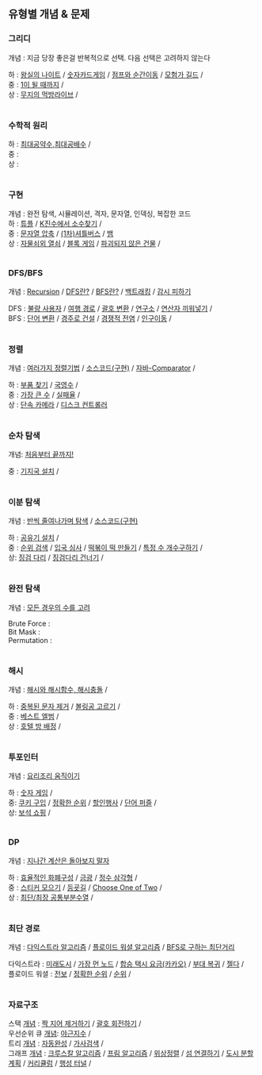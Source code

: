 ## 유형별 개념 & 문제  

### 그리디 
개념 : 지금 당장 좋은걸 반복적으로 선택. 다음 선택은 고려하지 않는다
<br> 

하 : [왕실의 나이트](https://vida0822.github.io/algorithm/Algorithm_%EC%99%95%EC%8B%A4%EC%9D%98-%EB%82%98%EC%9D%B4%ED%8A%B8/) / 
    [숫자카드게임](https://vida0822.github.io/algorithm/Algorithm_%EC%88%AB%EC%9E%90%EC%B9%B4%EB%93%9C%EA%B2%8C%EC%9E%84/) / 
    [점프와 순간이동](https://vida0822.github.io/algorithm/Algorithm_%EC%A0%90%ED%94%84%EC%99%80-%EC%88%9C%EA%B0%84%EC%9D%B4%EB%8F%99/) / 
    [모험가 길드](https://vida0822.github.io/algorithm/Algorithm_%EB%AA%A8%ED%97%98%EA%B0%80-%EA%B8%B8%EB%93%9C/) / 
<br>
중 : [1이 될 때까지](https://vida0822.github.io/%EC%95%8C%EA%B3%A0%EB%A6%AC%EC%A6%98/Algorithm_1%EC%9D%B4-%EB%90%A0-%EB%95%8C%EA%B9%8C%EC%A7%80/) / 
<br> 
상 : [무지의 먹방라이브](https://vida0822.github.io/algorithm/Algorithm_%EB%AC%B4%EC%A7%80%EC%9D%98-%EB%A8%B9%EB%B0%A9-%EB%9D%BC%EC%9D%B4%EB%B8%8C/) / 
<br>
<br>

### 수학적 원리 
하 : [최대공약수,최대공배수](https://vida0822.github.io/algorithm/Algorithm_%EC%B5%9C%EB%8C%80%EA%B3%B5%EC%95%BD%EC%88%98%EC%99%80-%EC%B5%9C%EC%86%8C%EA%B3%B5%EB%B0%B0%EC%88%98/) / 
<br>
중 : 
<br> 
상 : 
<br>
<br> 

### 구현 
개념 : 완전 탐색, 시뮬레이션, 격자, 문자열, 인덱싱, 복잡한 코드
<br>
하 : [튜플](https://vida0822.github.io/algorithm/Algorithm_%ED%8A%9C%ED%94%8C/) / 
    [K진수에서 소수찾기](https://vida0822.github.io/algorithm/Algorithm_k%EC%A7%84%EC%88%98%EC%97%90%EC%84%9C-%EC%86%8C%EC%88%98%EC%B0%BE%EA%B8%B0/) / 
<br>
중 : [문자열 압축](https://vida0822.github.io/algorithm/Algorithm_%EB%AC%B8%EC%9E%90%EC%97%B4-%EC%95%95%EC%B6%95/) / 
    [(1차)셔틀버스](https://vida0822.github.io/algorithm/Algorithm_-1%EC%B0%A8-%EC%85%94%ED%8B%80%EB%B2%84%EC%8A%A4/)  / 
    [뱀](https://github.com/Vida0822/Algorithm_Study/blob/67cc2f10503bae0cadcb502c5da55fc95ddce5b6/%EC%B7%A8%EC%97%85%EC%9D%84%EC%9C%84%ED%95%9C%EC%BD%94%EB%94%A9%ED%85%8C%EC%8A%A4%ED%8A%B8/implementation/%EB%B1%80.java#L9-L87)
<br> 
상 : [자물쇠외 열쇠](https://vida0822.github.io/algorithm/Algorithm_%EC%9E%90%EB%AC%BC%EC%87%A0%EC%99%80-%EC%97%B4%EC%87%A0/) / 
    [블록 게임](https://vida0822.github.io/algorithm/Algorithm_%EB%B8%94%EB%A1%9D%EA%B2%8C%EC%9E%84/) / 
    [파괴되지 않은 건물](https://vida0822.github.io/algorithm/Algorithm_%ED%8C%8C%EA%B4%B4%EB%90%98%EC%A7%80-%EC%95%8A%EC%9D%80-%EA%B1%B4%EB%AC%BC/) / 
<br>
<br>

### DFS/BFS
개념 : [Recursion](https://vida0822.github.io/algorithm/Algorithm_%EC%9E%AC%EA%B7%80%ED%95%A8%EC%88%98/) 
    / [DFS란?](https://vida0822.github.io/algorithm/Algorithm_DFS-%EA%B0%9C%EB%85%90/) 
    / [BFS란?](https://vida0822.github.io/algorithm/Algorithm_BFS-%EA%B0%9C%EB%85%90/)
    / [백트래킹](https://vida0822.github.io/algorithm/Algorithm_%EB%B0%B1%ED%8A%B8%EB%9E%98%ED%82%B9-%EA%B0%9C%EB%85%90/) 
    / [감시 피하기](https://vida0822.github.io/algorithm/Algorithm_%EA%B0%90%EC%8B%9C-%ED%94%BC%ED%95%98%EA%B8%B0/) 
<br> 

DFS : [불량 사용자](https://vida0822.github.io/algorithm/Algorithm_%EB%B6%88%EB%9F%89-%EC%82%AC%EC%9A%A9%EC%9E%90/) / 
    [여행 경로](https://vida0822.github.io/algorithm/Algorithm_%EC%97%AC%ED%96%89%EA%B2%BD%EB%A1%9C/) / 
    [괄호 변환](https://vida0822.github.io/algorithm/Algorithm_%EA%B4%84%ED%98%B8-%EB%B3%80%ED%99%98/) / 
    [연구소](https://vida0822.github.io/algorithm/Algorithm_%EC%97%B0%EA%B5%AC%EC%86%8C/) / 
    [연산자 끼워넣기](https://vida0822.github.io/algorithm/Algorithm_%EC%97%B0%EC%82%B0%EC%9E%90-%EB%81%BC%EC%9B%8C%EB%84%A3%EA%B8%B0/) / 
<br> 
BFS : [단어 변환](https://vida0822.github.io/algorithm/Algorithm_%EB%8B%A8%EC%96%B4-%EB%B3%80%ED%99%98/) / 
    [경주로 건설](https://vida0822.github.io/algorithm/Algorithm_%EA%B2%BD%EC%A3%BC%EB%A1%9C-%EA%B1%B4%EC%84%A4/) / 
    [경쟁적 전염](https://vida0822.github.io/algorithm/Algorithm_%EA%B2%BD%EC%9F%81%EC%A0%81-%EC%A0%84%EC%97%BC/) / 
    [인구이동](https://vida0822.github.io/algorithm/Algorithm_%EC%9D%B8%EA%B5%AC-%EC%9D%B4%EB%8F%99/) / 
<br> 
<br>

### 정렬 
개념 : [여러가지 정렬기법](https://vida0822.github.io/algorithm/Algorithm_%EC%97%AC%EB%9F%AC%EA%B0%80%EC%A7%80-%EC%A0%95%EB%A0%AC%EA%B8%B0%EB%B2%95/) / 
    [소스코드(구현)](https://vida0822.github.io/algorithm/Algorithm_%EC%97%AC%EB%9F%AC%EA%B0%80%EC%A7%80-%EC%A0%95%EB%A0%AC%EA%B8%B0%EB%B2%95_%EC%86%8C%EC%8A%A4%EC%BD%94%EB%93%9C/) / 
    [자바-Comparator](https://vida0822.github.io/algorithm/Algorithm_%EC%9E%90%EB%B0%94%EC%97%90%EC%84%9C%EC%9D%98-%EC%A0%95%EB%A0%AC/) / 
<br>

하 : [부품 찾기](https://vida0822.github.io/algorithm/Algorithm_%EB%B6%80%ED%92%88%EC%B0%BE%EA%B8%B0/) / 
    [국영수](https://github.com/Vida0822/Algorithm_Study/blob/9e94cfb9a5a1a7585a55597a3c9b50d34566459f/%EC%B7%A8%EC%97%85%EC%9D%84%EC%9C%84%ED%95%9C%EC%BD%94%EB%94%A9%ED%85%8C%EC%8A%A4%ED%8A%B8/sorting/%EA%B5%AD%EC%98%81%EC%88%98.java#L4-L46) / 
<br>
중 : [가장 큰 수](https://vida0822.github.io/%EC%95%8C%EA%B3%A0%EB%A6%AC%EC%A6%98/Algorithm_%EC%A7%81%EC%A0%91-%EA%B8%B0%EC%A4%80-%EC%A0%95%ED%95%B4%EC%84%9C-%EC%A0%95%EB%A0%AC/) / 
    [실패율](https://vida0822.github.io/algorithm/Algorithm_%EC%8B%A4%ED%8C%A8%EC%9C%A8/) / 
<br>
상 : [단속 카메라](https://vida0822.github.io/algorithm/Algorithm_%EB%8B%A8%EC%86%8D-%EC%B9%B4%EB%A9%94%EB%9D%BC/) / 
    [디스크 컨트롤러](https://vida0822.github.io/algorithm/Algorithm_%EB%94%94%EC%8A%A4%ED%81%AC-%EC%BB%A8%ED%8A%B8%EB%A1%A4%EB%9F%AC/) 
<br>
<br>

### 순차 탐색 
개념: [처음부터 끝까지!](https://vida0822.github.io/algorithm/Algorithm_%EC%84%A0%ED%98%95%ED%83%90%EC%83%89%EA%B0%9C%EB%85%90/) 
<br> 

중 : [기지국 설치](https://vida0822.github.io/algorithm/Algorithm_%EA%B8%B0%EC%A7%80%EA%B5%AD-%EC%84%A4%EC%B9%98/) / 
<br>
<br>


### 이분 탐색 
개념 : [반씩 줄여나가며 탐색](https://vida0822.github.io/algorithm/Algorithm_%EC%9D%B4%EC%A7%84%ED%83%90%EC%83%89%EA%B0%9C%EB%85%90/) / 
        [소스코드(구현)](https://vida0822.github.io/algorithm/Algorithm_%EC%9D%B4%EC%A7%84%ED%83%90%EC%83%89-%EA%B5%AC%ED%98%84/)
<br>

하 : [공유기 설치](https://vida0822.github.io/algorithm/Algorithm_%EA%B3%B5%EC%9C%A0%EA%B8%B0-%EC%84%A4%EC%B9%98/) / 
<br>
중 : [순위 검색](https://vida0822.github.io/algorithm/Algorithm_%EC%9E%90%EB%B0%94%EB%A1%9C%EC%BF%BC%EB%A6%AC%EA%B5%AC%ED%98%84%ED%95%98%EA%B8%B0/) / 
     [입국 심사](https://vida0822.github.io/algorithm/Algorithm_%EC%9E%85%EA%B5%AD%EC%8B%AC%EC%82%AC/) / 
    [떡볶이 떡 만들기](https://vida0822.github.io/algorithm/Algorithm_%EB%96%A1%EB%B3%B6%EC%9D%B4-%EB%96%A1-%EB%A7%8C%EB%93%A4%EA%B8%B0/) / 
    [특정 수 개수구하기](https://vida0822.github.io/algorithm/Algorithm_%ED%8A%B9%EC%A0%95%EC%88%98%EA%B0%9C%EC%88%98%EA%B5%AC%ED%95%98%EA%B8%B0/) / 
<br> 
상: [징검 다리](https://vida0822.github.io/algorithm/Algorithm_%EC%A7%95%EA%B2%80%EB%8B%A4%EB%A6%AC/) /
    [징검다리 건너기](https://vida0822.github.io/algorithm/Algorithm_%EC%A7%95%EA%B2%80%EB%8B%A4%EB%A6%AC-%EA%B1%B4%EB%84%88%EA%B8%B0/) / 
<br>
<br>

### 완전 탐색 
개념 : [모든 경우의 수를 고려](https://vida0822.github.io/algorithm/Algorithm_%EC%99%84%EC%A0%84%ED%83%90%EC%83%89-%EA%B0%9C%EB%85%90/) 
<br>

Brute Force : 
<br>
Bit Mask : 
<br>
Permutation : 
<br>
<br>


### 해시 
개념 : [해시와 해시함수, 해시충돌](https://vida0822.github.io/algorithm/Algorithm_%ED%95%B4%EC%8B%9C-%EA%B0%9C%EB%85%90/) / 
<br> 

하 : [중복된 문자 제거](https://vida0822.github.io/algorithm/Algorithm_%ED%95%B4%EC%8B%B1%EC%9C%BC%EB%A1%9C-%EC%A4%91%EB%B3%B5%EB%90%9C-%EB%AC%B8%EC%9E%90-%EC%A0%9C%EA%B1%B0/) 
    / [볼링공 고르기](https://github.com/Vida0822/Algorithm_Study/blob/6230f4383d5d0d0428d0360a98f2b559968c28c8/%EC%B7%A8%EC%97%85%EC%9D%84%EC%9C%84%ED%95%9C%EC%BD%94%EB%94%A9%ED%85%8C%EC%8A%A4%ED%8A%B8/greedy/%EB%B3%BC%EB%A7%81%EA%B3%B5%EA%B3%A0%EB%A5%B4%EA%B8%B0.java#L6) 
    /
<br>
중 : [베스트 엘범](https://vida0822.github.io/algorithm/Algorithm_%EB%B2%A0%EC%8A%A4%ED%8A%B8-%EC%97%98%EB%B2%94/) / 
<br> 
상 : [호텔 방 배정](https://vida0822.github.io/algorithm/Algorithm_%ED%98%B8%ED%85%94-%EB%B0%A9-%EB%B0%B0%EC%A0%95/) / 
<br>
<br>



### 투포인터 
개념 : [요리조리 움직이기](링크)
<br>

하 : [숫자 게임](https://vida0822.github.io/algorithm/Algorithm_%EC%88%AB%EC%9E%90-%EA%B2%8C%EC%9E%84/) / 
<br> 
중: [쿠키 구입](https://vida0822.github.io/algorithm/Algorithm_%EC%BF%A0%ED%82%A4-%EA%B5%AC%EC%9E%85/) / 
    [정확한 순위](https://vida0822.github.io/algorithm/Algorithm_%EC%A0%95%ED%99%95%ED%95%9C-%EC%88%9C%EC%9C%84/) /
    [할인행사](https://vida0822.github.io/algorithm/Algorithm_%ED%95%A0%EC%9D%B8-%ED%96%89%EC%82%AC/) / 
    [단어 퍼즐](https://vida0822.github.io/algorithm/Algorithm_%EB%8B%A8%EC%96%B4-%ED%8D%BC%EC%A6%90/) / 
<br>
상: [보석 쇼핑](https://vida0822.github.io/algorithm/Algorithm_%EB%B3%B4%EC%84%9D-%EC%87%BC%ED%95%91/)  / 
<br>
<br>



### DP 
개념 : [지나간 계산은 돌아보지 말자](https://vida0822.github.io/algorithm/Algorithm_DP-%EA%B0%9C%EB%85%90/)
<br>

하 : [효율적인 화폐구성](https://vida0822.github.io/algorithm/Algorithm_%ED%9A%A8%EC%9C%A8%EC%A0%81%EC%9D%B8-%ED%99%94%ED%8F%90-%EA%B5%AC%EC%84%B1/)  / 
    [금광](https://vida0822.github.io/algorithm/Algorithm_%EA%B8%88%EA%B4%91/) / 
    [정수 삼각형](https://vida0822.github.io/algorithm/Algorithm_%EC%A0%95%EC%88%98-%EC%82%BC%EA%B0%81%ED%98%95/) / 
<br>
중 : [스티커 모으기](https://vida0822.github.io/algorithm/Algorithm_%EC%8A%A4%ED%8B%B0%EC%BB%A4-%EB%AA%A8%EC%9C%BC%EA%B8%B0/) / 
    [등굣길](https://vida0822.github.io/algorithm/Algorithm_%EB%93%B1%EA%B5%A3%EA%B8%B8/) / 
    [Choose One of Two](https://vida0822.github.io/algorithm/Algorithm_%EC%9B%90%ED%95%98%EB%8A%94-state%EB%A5%BC-%EC%A0%95%EC%9D%98%ED%95%B4%EB%82%98%EA%B0%80%EB%8A%94-dp/) / 
<br>
상 : [최단/최장 공통부분수열](https://vida0822.github.io/algorithm/Algorithm_%EC%B5%9C%EB%8B%A8-%EA%B3%B5%ED%86%B5-%EB%B6%80%EB%B6%84-%EC%88%98%EC%97%B4,-%EC%B5%9C%EC%9E%A5-%EA%B3%B5%ED%86%B5-%EB%B6%80%EB%B6%84-%EC%88%98%EC%97%B4/) / 
<br>
<br>


### 최단 경로 
개념 : [다익스트라 알고리즘](https://vida0822.github.io/algorithm/Algorithm_%EB%8B%A4%EC%9D%B5%EC%8A%A4%ED%8A%B8%EB%9D%BC-%EC%95%8C%EA%B3%A0%EB%A6%AC%EC%A6%98/) / 
    [플로이드 워셜 알고리즘](https://vida0822.github.io/algorithm/Algorithm_%ED%94%8C%EB%A1%9C%EC%9D%B4%EB%93%9C-%EC%9B%8C%EC%85%9C-%EC%95%8C%EA%B3%A0%EB%A6%AC%EC%A6%98/)  / 
    [BFS로 구하는 최단거리](https://vida0822.github.io/algorithm/Algorithm_BFS%EB%A1%9C-%EC%B5%9C%EB%8B%A8%EA%B2%BD%EB%A1%9C-%EA%B5%AC%ED%95%98%EA%B8%B0/ ) 
<br>

다익스트라 : [미래도시](https://vida0822.github.io/algorithm/Algorithm_%EB%AF%B8%EB%9E%98%EB%8F%84%EC%8B%9C/) / 
            [가장 먼 노드](https://vida0822.github.io/algorithm/Algorithm_%EA%B0%80%EC%9E%A5-%EB%A8%BC-%EB%85%B8%EB%93%9C/) / 
            [합승 택시 요금(카카오)](https://vida0822.github.io/algorithm/Algorithm_%ED%95%A9%EC%8A%B9-%ED%83%9D%EC%8B%9C-%EC%9A%94%EA%B8%88/) / 
            [부대 복귀](https://vida0822.github.io/algorithm/Algorithm_%EB%B6%80%EB%8C%80%EB%B3%B5%EA%B7%80/) / 
            [젤다](https://github.com/Vida0822/Algorithm_Study/blob/139c631eb622829b99a5a60d5b97f7220d0b68f3/%EC%B7%A8%EC%97%85%EC%9D%84%EC%9C%84%ED%95%9C%EC%BD%94%EB%94%A9%ED%85%8C%EC%8A%A4%ED%8A%B8/shortestPath/Gelda.java#L4-L75) / 
<br> 
플로이드 워셜 : [전보](https://vida0822.github.io/algorithm/Algorithm_%EC%A0%84%EB%B3%B4/) /
            [정확한 순위](https://vida0822.github.io/algorithm/Algorithm_%EC%A0%95%ED%99%95%ED%95%9C-%EC%88%9C%EC%9C%84/) / 
            [순위](https://vida0822.github.io/algorithm/Algorithm_%EC%88%9C%EC%9C%84/) / 
<br>
<br>



### 자료구조  
스택 [개념](https://vida0822.github.io/algorithm/Algorithm_%EC%8A%A4%ED%83%9D/) : 
    [짝 지어 제거하기](https://vida0822.github.io/algorithm/Algorithm_%EC%A7%9D-%EC%A7%80%EC%96%B4-%EC%A0%9C%EA%B1%B0%ED%95%98%EA%B8%B0/) / 
    [괄호 회전하기](https://vida0822.github.io/algorithm/Algorithm_%EA%B4%84%ED%98%B8-%ED%9A%8C%EC%A0%84%ED%95%98%EA%B8%B0/) / 
<br> 
우선순위 큐 [개념](https://vida0822.github.io/algorithm/Algorithm_%ED%81%90/):
    [야근지수](https://vida0822.github.io/algorithm/Algorithm_%EC%95%BC%EA%B7%BC-%EC%A7%80%EC%88%98/) / 
<br>
트리 [개념](https://vida0822.github.io/algorithm/Algorithm_%ED%8A%B8%EB%A6%AC/) : 
    [자동완성](https://vida0822.github.io/algorithm/Algorithm_%EC%9E%90%EB%8F%99%EC%99%84%EC%84%B1/) / 
    [가사검색](https://vida0822.github.io/algorithm/Algorithm_%EA%B0%80%EC%82%AC%EA%B2%80%EC%83%89/) / 
<br>
그래프 [개념](https://vida0822.github.io/algorithm/Algorithm_%EA%B7%B8%EB%9E%98%ED%94%84/) :
    [크루스칼 알고리즘](https://vida0822.github.io/algorithm/Algorithm_%ED%81%AC%EB%A3%A8%EC%8A%A4%EC%B9%BC-%EC%95%8C%EA%B3%A0%EB%A6%AC%EC%A6%98/)  / 
    [프림 알고리즘](https://vida0822.github.io/algorithm/Algorithm_%ED%94%84%EB%A6%BC-%EC%95%8C%EA%B3%A0%EB%A6%AC%EC%A6%98/) / 
    [위상정렬](https://vida0822.github.io/algorithm/Algorithm_%EC%9C%84%EC%83%81%EC%A0%95%EB%A0%AC-%EC%95%8C%EA%B3%A0%EB%A6%AC%EC%A6%98/) / 
    [섬 연결하기](https://vida0822.github.io/algorithm/Algorithm_%EC%84%AC-%EC%97%B0%EA%B2%B0%ED%95%98%EA%B8%B0/) / 
    [도시 분할 계획](https://vida0822.github.io/algorithm/Algorithm_%EB%8F%84%EC%8B%9C-%EB%B6%84%ED%95%A0-%EA%B3%84%ED%9A%8D/) / 
    [커리큘럼](https://vida0822.github.io/algorithm/Algorithm_%EC%BB%A4%EB%A6%AC%ED%81%98%EB%9F%BC/) / 
    [행성 터널](https://vida0822.github.io/algorithm/Algorithm_%ED%96%89%EC%84%B1%ED%84%B0%EB%84%90/) / 
    
<br>
<br>
